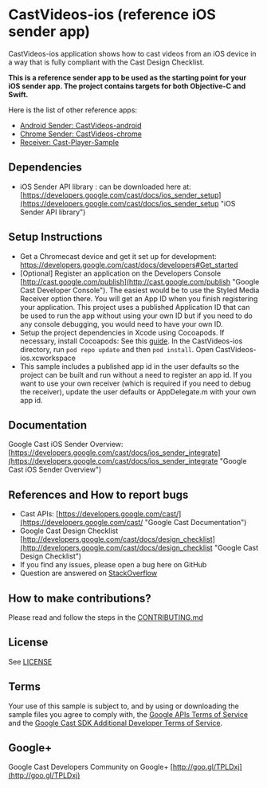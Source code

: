 # CastVideos-ios (reference iOS sender app)

CastVideos-ios application shows how to cast videos from an iOS device in a way that is fully compliant with the Cast Design Checklist.

**This is a reference sender app to be used as the starting point for your iOS sender app. The project contains targets for both Objective-C and Swift.**

Here is the list of other reference apps:
* [Android Sender: CastVideos-android](https://github.com/googlecast/CastVideos-android)
* [Chrome Sender: CastVideos-chrome](https://github.com/googlecast/CastVideos-chrome)
* [Receiver: Cast-Player-Sample](https://github.com/googlecast/Cast-Player-Sample)

## Dependencies
* iOS Sender API library : can be downloaded here at: [https://developers.google.com/cast/docs/ios_sender_setup](https://developers.google.com/cast/docs/ios_sender_setup "iOS Sender API library")

## Setup Instructions
* Get a Chromecast device and get it set up for development: https://developers.google.com/cast/docs/developers#Get_started
* [Optional] Register an application on the Developers Console [http://cast.google.com/publish](http://cast.google.com/publish "Google Cast Developer Console"). The easiest would be to use the Styled Media Receiver option there. You will get an App ID when you finish registering your application. This project uses a published Application ID that
can be used to run the app without using your own ID but if you need to do any console debugging, you would need
to have your own ID.
* Setup the project dependencies in Xcode using Cocoapods. If necessary, install Cocoapods: See this [guide](http://guides.cocoapods.org/using/getting-started.html). In the CastVideos-ios directory, run `pod repo update` and then `pod install`. Open CastVideos-ios.xcworkspace
* This sample includes a published app id in the user defaults so the project can be built and run without a need
   to register an app id. If you want to use your own receiver (which is required if you need to debug the receiver),
    update the user defaults or AppDelegate.m with your own app id.

## Documentation
Google Cast iOS Sender Overview:  [https://developers.google.com/cast/docs/ios_sender_integrate](https://developers.google.com/cast/docs/ios_sender_integrate "Google Cast iOS Sender Overview")

## References and How to report bugs
* Cast APIs: [https://developers.google.com/cast/](https://developers.google.com/cast/ "Google Cast Documentation")
* Google Cast Design Checklist [http://developers.google.com/cast/docs/design_checklist](http://developers.google.com/cast/docs/design_checklist "Google Cast Design Checklist")
* If you find any issues, please open a bug here on GitHub
* Question are answered on [StackOverflow](http://stackoverflow.com/questions/tagged/google-cast)

## How to make contributions?
Please read and follow the steps in the [CONTRIBUTING.md](CONTRIBUTING.md)

## License
See [LICENSE](LICENSE)

## Terms
Your use of this sample is subject to, and by using or downloading the sample files you agree to comply with, the [Google APIs Terms of Service](https://developers.google.com/terms/) and the [Google Cast SDK Additional Developer Terms of Service](https://developers.google.com/cast/docs/terms/).

## Google+
Google Cast Developers Community on Google+ [http://goo.gl/TPLDxj](http://goo.gl/TPLDxj)